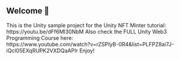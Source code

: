 <h2>Welcome 👋</h2>
This is the Unity sample project 
for the Unity NFT Minter tutorial:<br> https://youtu.be/dFf6Ml30NbM
Also check the FULL Unity 
Web3 Programming Course here:<br>https://www.youtube.com/watch?v=rZSPIyB-0R4&list=PLFPZ8ai7J-iQcI05EXqRUPK2VXDQaAPIr
Enjoy!
